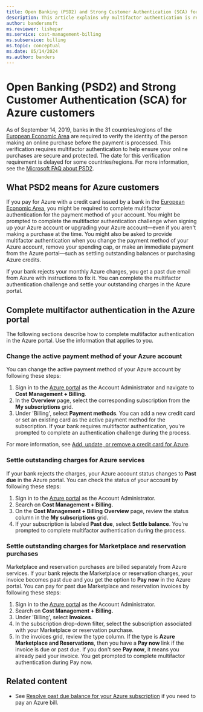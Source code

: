 ```yaml
---
title: Open Banking (PSD2) and Strong Customer Authentication (SCA) for Azure customers
description: This article explains why multifactor authentication is required for some Azure purchases and how to complete authentication.
author: bandersmsft
ms.reviewer: lishepar
ms.service: cost-management-billing
ms.subservice: billing
ms.topic: conceptual
ms.date: 05/14/2024
ms.author: banders
---
```


# Open Banking (PSD2) and Strong Customer Authentication (SCA) for Azure customers

As of September 14, 2019, banks in the 31 countries/regions of the [European Economic Area](https://en.wikipedia.org/wiki/European_Economic_Area) are required to verify the identity of the person making an online purchase before the payment is processed. This verification requires multifactor authentication to help ensure your online purchases are secure and protected. The date for this verification requirement is delayed for some countries/regions. For more information, see the [Microsoft FAQ about PSD2](https://support.microsoft.com/account-billing/payment-services-directive-2-and-strong-customer-authentication-3527fa95-9c6a-5f6f-d8e6-f27f33aba50e).

## What PSD2 means for Azure customers

If you pay for Azure with a credit card issued by a bank in the [European Economic Area](https://en.wikipedia.org/wiki/European_Economic_Area), you might be required to complete multifactor authentication for the payment method of your account. You might be prompted to complete the multifactor authentication challenge when signing up your Azure account or upgrading your Azure account—even if you aren't making a purchase at the time. You might also be asked to provide multifactor authentication when you change the payment method of your Azure account, remove your spending cap, or make an immediate payment from the Azure portal—such as settling outstanding balances or purchasing Azure credits.

If your bank rejects your monthly Azure charges, you get a past due email from Azure with instructions to fix it. You can complete the multifactor authentication challenge and settle your outstanding charges in the Azure portal.

## Complete multifactor authentication in the Azure portal

The following sections describe how to complete multifactor authentication in the Azure portal. Use the information that applies to you.

### Change the active payment method of your Azure account

You can change the active payment method of your Azure account by following these steps:

1. Sign in to the [Azure portal](https://portal.azure.com) as the Account Administrator and navigate to **Cost Management + Billing**.
2. In the **Overview** page, select the corresponding subscription from the **My subscriptions** grid.
3. Under 'Billing', select **Payment methods**. You can add a new credit card or set an existing card as the active payment method for the subscription. If your bank requires multifactor authentication, you're prompted to complete an authentication challenge during the process.

For more information, see [Add, update, or remove a credit card for Azure](change-credit-card.md).

### Settle outstanding charges for Azure services

If your bank rejects the charges, your Azure account status changes to **Past due** in the Azure portal. You can check the status of your account by following these steps:

1. Sign in to the [Azure portal](https://portal.azure.com) as the Account Administrator.
2. Search on **Cost Management + Billing.**
3. On the **Cost Management + Billing** **Overview** page, review the status column in the **My subscriptions** grid.
4. If your subscription is labeled **Past due**, select **Settle balance**. You're prompted to complete multifactor authentication during the process.

### Settle outstanding charges for Marketplace and reservation purchases

Marketplace and reservation purchases are billed separately from Azure services. If your bank rejects the Marketplace or reservation charges, your invoice becomes past due and you get the option to **Pay now** in the Azure portal. You can pay for past due Marketplace and reservation invoices by following these steps:

1. Sign in to the [Azure portal](https://portal.azure.com) as the Account Administrator.
2. Search on **Cost Management + Billing.**
3. Under 'Billing', select **Invoices**.
5. In the subscription drop-down filter, select the subscription associated with your Marketplace or reservation purchase.
6. In the invoices grid, review the type column. If the type is **Azure Marketplace and Reservations**, then you have a **Pay now** link if the invoice is due or past due. If you don't see **Pay now**, it means you already paid your invoice. You get prompted to complete multifactor authentication during Pay now.

## Related content

- See [Resolve past due balance for your Azure subscription](resolve-past-due-balance.md) if you need to pay an Azure bill.

